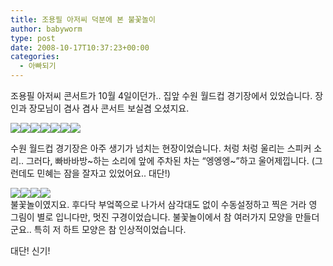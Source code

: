 ```yaml
---
title: 조용필 아저씨 덕분에 본 불꽃놀이
author: babyworm
type: post
date: 2008-10-17T10:37:23+00:00
categories:
  - 아빠되기
---
```

조용필 아저씨 콘서트가 10월 4일이던가.. 집앞 수원 월드컵 경기장에서 있었습니다. 장인과 장모님이 겸사 겸사 콘서트 보실겸 오셨지요. 

<img decoding="async" src="https://i0.wp.com/babyworm.net/wordpress/wp-content/uploads/1/48f869dc80f7bB7.JPG?w=400" class="aligncenter" data-recalc-dims="1" /><img decoding="async" src="https://i0.wp.com/babyworm.net/wordpress/wp-content/uploads/1/48f869dc937bcB6.JPG?w=400" class="aligncenter" data-recalc-dims="1" /><img decoding="async" src="https://i0.wp.com/babyworm.net/wordpress/wp-content/uploads/1/48f869dca3017BI.JPG?w=400" class="aligncenter" data-recalc-dims="1" /><img decoding="async" src="https://i0.wp.com/babyworm.net/wordpress/wp-content/uploads/1/48f869dcb5858BL.JPG?w=400" class="aligncenter" data-recalc-dims="1" /><img decoding="async" src="https://i0.wp.com/babyworm.net/wordpress/wp-content/uploads/1/48f869dcc3c74BI.JPG?w=400" class="aligncenter" data-recalc-dims="1" /><img decoding="async" src="https://i0.wp.com/babyworm.net/wordpress/wp-content/uploads/1/48f869dcd289fBN.JPG?w=400" class="aligncenter" data-recalc-dims="1" /><img decoding="async" src="https://i0.wp.com/babyworm.net/wordpress/wp-content/uploads/1/48f869dce1899BT.JPG?w=400" class="aligncenter" data-recalc-dims="1" /> 

수원 월드컵 경기장은 아주 생기가 넘치는 현장이었습니다. 처렁 처렁 울리는 스피커 소리.. 그러다, 빠바바방~하는 소리에 앞에 주차된 차는 “엥엥엥~”하고 울어제낍니다. (그런데도 민혜는 잠을 잘자고 있었어요.. 대단!)

<img decoding="async" src="https://i0.wp.com/babyworm.net/wordpress/wp-content/uploads/1/48f869dcf2c4bBF.JPG?w=400" class="aligncenter" data-recalc-dims="1" /><img decoding="async" src="https://i0.wp.com/babyworm.net/wordpress/wp-content/uploads/1/48f869dd10579B9.JPG?w=400" class="aligncenter" data-recalc-dims="1" /><img decoding="async" src="https://i0.wp.com/babyworm.net/wordpress/wp-content/uploads/1/48f869dd1d15bBA.JPG?w=400" class="aligncenter" data-recalc-dims="1" /><img decoding="async" src="https://i0.wp.com/babyworm.net/wordpress/wp-content/uploads/1/48f869dd2a535B4.JPG?w=400" class="aligncenter" data-recalc-dims="1" /><br>
불꽃놀이였지요. 후다닥 부엌쪽으로 나가서 삼각대도 없이 수동설정하고 찍은 거라 영 그림이 별로 입니다만, 멋진 구경이었습니다. 불꽃놀이에서 참 여러가지 모양을 만들더군요.. 특히 저 하트 모양은 참 인상적이었습니다. 

대단! 신기!

